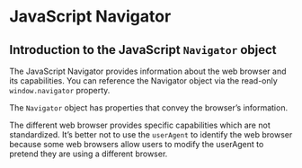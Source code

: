 # JavaScript Navigator

## Introduction to the JavaScript `Navigator` object

The JavaScript Navigator provides information about the web browser and its capabilities. You can reference the Navigator object via the read-only `window.navigator` property.

The `Navigator` object has properties that convey the browser’s information.

The different web browser provides specific capabilities which are not standardized. It’s better not to use the `userAgent` to identify the web browser because some web browsers allow users to modify the userAgent to pretend they are using a different browser.